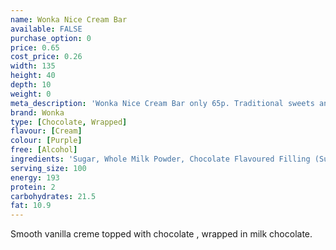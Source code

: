 ```yaml
---
name: Wonka Nice Cream Bar
available: FALSE
purchase_option: 0
price: 0.65
cost_price: 0.26
width: 135
height: 40
depth: 10
weight: 0
meta_description: 'Wonka Nice Cream Bar only 65p. Traditional sweets and more at Humbugs Confectionery Store. Specialists in satisfying your sweet tooth!'
brand: Wonka
type: [Chocolate, Wrapped]
flavour: [Cream]
colour: [Purple]
free: [Alcohol]
ingredients: 'Sugar, Whole Milk Powder, Chocolate Flavoured Filling (Sugar, Glucose Syrup, Water, Caramelised Sugar Syrup, Fat-Reduced Cocoa Powder, Humectant: Glycerol; Butter, Stabiliser: Carrageenan; Salt, Emulsifiers: Mono- and Di-glycerides of Fatty Acids, Sunflower Lecithin; Citric Acid, Acidity Regulator: Sodium Citrates; Natural Vanilla Flavouring), Vegetable Fat, Cocoa Butter, Cocoa Mass, Vegetable Fat, Whey Powder, Milk Fat, Lactose, Emulsifier (Sunflower Lecithin), Vanilla Seeds, Flavourings, Colour (Curcumin). Milk Chocolate contains Milk Solids 14% and Vegetable Fat in addition to Cocoa Butter.'
serving_size: 100
energy: 193
protein: 2
carbohydrates: 21.5
fat: 10.9
---
```

Smooth vanilla creme topped with chocolate , wrapped in milk chocolate.